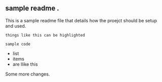 ## sample readme .

This is a sample readme file that details how the proejct should be setup and used.

`things like this can be highlighted`

```
sample code 
```

* list
* items
* are llike this 

Some more changes. 



